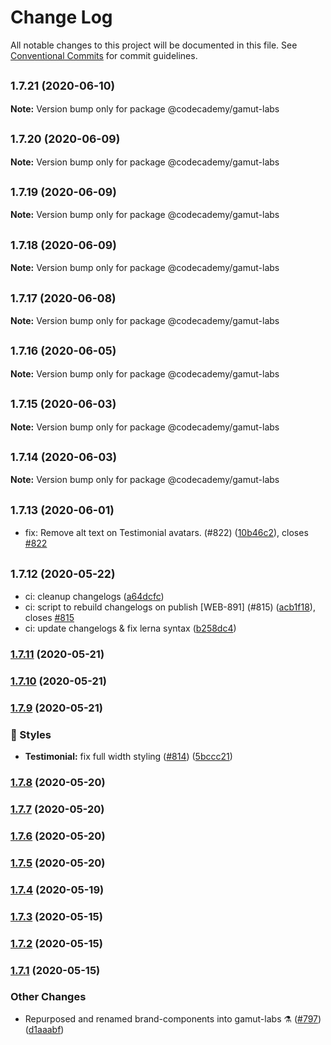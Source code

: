 # Change Log

All notable changes to this project will be documented in this file.
See [Conventional Commits](https://conventionalcommits.org) for commit guidelines.

## <small>1.7.21 (2020-06-10)</small>

**Note:** Version bump only for package @codecademy/gamut-labs





## <small>1.7.20 (2020-06-09)</small>

**Note:** Version bump only for package @codecademy/gamut-labs





## <small>1.7.19 (2020-06-09)</small>

**Note:** Version bump only for package @codecademy/gamut-labs





## <small>1.7.18 (2020-06-09)</small>

**Note:** Version bump only for package @codecademy/gamut-labs





## <small>1.7.17 (2020-06-08)</small>

**Note:** Version bump only for package @codecademy/gamut-labs





## <small>1.7.16 (2020-06-05)</small>

**Note:** Version bump only for package @codecademy/gamut-labs





## <small>1.7.15 (2020-06-03)</small>

**Note:** Version bump only for package @codecademy/gamut-labs





## <small>1.7.14 (2020-06-03)</small>

**Note:** Version bump only for package @codecademy/gamut-labs





## <small>1.7.13 (2020-06-01)</small>

* fix: Remove alt text on Testimonial avatars. (#822) ([10b46c2](https://github.com/Codecademy/client-modules/commit/10b46c2)), closes [#822](https://github.com/Codecademy/client-modules/issues/822)





## <small>1.7.12 (2020-05-22)</small>

* ci: cleanup changelogs ([a64dcfc](https://github.com/Codecademy/client-modules/commit/a64dcfc))
* ci: script to rebuild changelogs on publish [WEB-891] (#815) ([acb1f18](https://github.com/Codecademy/client-modules/commit/acb1f18)), closes [#815](https://github.com/Codecademy/client-modules/issues/815)
* ci: update changelogs & fix lerna syntax ([b258dc4](https://github.com/Codecademy/client-modules/commit/b258dc4))





### [1.7.11](https://github.com/Codecademy/client-modules/compare/@codecademy/gamut-labs@1.7.10...@codecademy/gamut-labs@1.7.11) (2020-05-21)

### [1.7.10](https://github.com/Codecademy/client-modules/compare/@codecademy/gamut-labs@1.7.9...@codecademy/gamut-labs@1.7.10) (2020-05-21)

### [1.7.9](https://github.com/Codecademy/client-modules/compare/@codecademy/gamut-labs@1.7.8...@codecademy/gamut-labs@1.7.9) (2020-05-21)


### 💅 Styles

* **Testimonial:** fix full width styling ([#814](https://github.com/Codecademy/client-modules/issues/814)) ([5bccc21](https://github.com/Codecademy/client-modules/commit/5bccc21ca7982f758c9063691bdf7497f3ab1ec8))

### [1.7.8](https://github.com/Codecademy/client-modules/compare/@codecademy/gamut-labs@1.7.7...@codecademy/gamut-labs@1.7.8) (2020-05-20)

### [1.7.7](https://github.com/Codecademy/client-modules/compare/@codecademy/gamut-labs@1.7.6...@codecademy/gamut-labs@1.7.7) (2020-05-20)

### [1.7.6](https://github.com/Codecademy/client-modules/compare/@codecademy/gamut-labs@1.7.5...@codecademy/gamut-labs@1.7.6) (2020-05-20)

### [1.7.5](https://github.com/Codecademy/client-modules/compare/@codecademy/gamut-labs@1.7.4...@codecademy/gamut-labs@1.7.5) (2020-05-20)

### [1.7.4](https://github.com/Codecademy/client-modules/compare/@codecademy/gamut-labs@1.7.3...@codecademy/gamut-labs@1.7.4) (2020-05-19)

### [1.7.3](https://github.com/Codecademy/client-modules/compare/@codecademy/gamut-labs@1.7.2...@codecademy/gamut-labs@1.7.3) (2020-05-15)

### [1.7.2](https://github.com/Codecademy/client-modules/compare/@codecademy/gamut-labs@1.7.1...@codecademy/gamut-labs@1.7.2) (2020-05-15)

### [1.7.1](https://github.com/Codecademy/client-modules/compare/d1aaabf0ebefc0a4a7c0e83e803e1117bf60747d...@codecademy/gamut-labs@1.7.1) (2020-05-15)


### Other Changes

* Repurposed and renamed brand-components into gamut-labs ⚗️ ([#797](https://github.com/Codecademy/client-modules/issues/797)) ([d1aaabf](https://github.com/Codecademy/client-modules/commit/d1aaabf0ebefc0a4a7c0e83e803e1117bf60747d))
